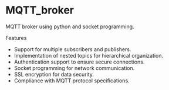 # MQTT_broker
MQTT broker using python and socket programming.

Features
- Support for multiple subscribers and publishers.                                            
- Implementation of nested topics for hierarchical organization.
- Authentication support to ensure secure connections.
- Socket programming for network communication.
- SSL encryption for data security.
- Compliance with MQTT protocol specifications.
